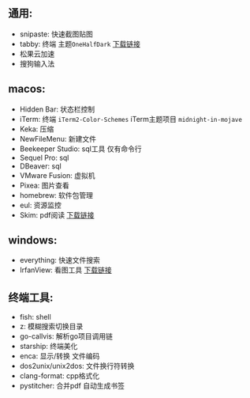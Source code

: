 ## 通用:
- snipaste: 快速截图贴图
- tabby: 终端 主题`OneHalfDark`  [下载链接](https://github.com/Eugeny/tabby/releases)
- 松果云加速
- 搜狗输入法

## macos:
- Hidden Bar: 状态栏控制
- iTerm: 终端
 `iTerm2-Color-Schemes` iTerm主题项目 `midnight-in-mojave`
- Keka: 压缩
- NewFileMenu: 新建文件
- Beekeeper Studio: sql工具 仅有命令行
- Sequel Pro: sql
- DBeaver: sql
- VMware Fusion: 虚拟机
- Pixea: 图片查看
- homebrew: 软件包管理
- eul: 资源监控
- Skim: pdf阅读 [下载链接](https://skim-app.sourceforge.io/)

## windows:
- everything: 快速文件搜索
- IrfanView: 看图工具 [下载链接](https://www.irfanview.com/)

## 终端工具:
- fish: shell
- z: 模糊搜索切换目录
- go-callvis: 解析go项目调用链
- starship: 终端美化
- enca: 显示/转换 文件编码
- dos2unix/unix2dos: 文件换行符转换
- clang-format: cpp格式化
- pystitcher: 合并pdf 自动生成书签
